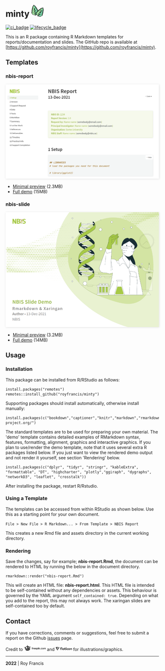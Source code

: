 # minty  <img src="minty.png" style="height:40px;">

[![ci_badge](https://github.com/royfrancis/minty/workflows/build/badge.svg)](https://github.com/royfrancis/minty/actions?workflow=build)  [![lifecycle_badge](https://lifecycle.r-lib.org/articles/figures/lifecycle-experimental.svg)](https://lifecycle.r-lib.org/articles/stages.html#experimental) 

This is an R package containing R Markdown templates for reports/documentation and slides. The GitHub repo is available at  [https://github.com/royfrancis/minty](https://github.com/royfrancis/minty).

## Templates
### nbis-report

<img src="preview-report.png" style="width:600px;box-shadow: 1px 1px 6px #E0E0E0;">

- [Minimal preview](https://royfrancis.github.io/minty/nbis-report.html) (2.3MB)
- [Full demo](https://royfrancis.github.io/minty/nbis-report-demo.html) (15MB)

### nbis-slide

<img src="preview-slide.png" style="width:600px;box-shadow: 1px 1px 6px #E0E0E0;">

- [Minimal preview](https://royfrancis.github.io/minty/nbis-slide.html) (3.2MB)
- [Full demo](https://royfrancis.github.io/minty/nbis-slide-demo.html) (14MB)

## Usage
### Installation  

This package can be installed from R/RStudio as follows:

```
install.packages("remotes")
remotes::install_github("royfrancis/minty")
```

Supporting packages should install automatically, otherwise install manually:

```
install.packages(c("bookdown","captioner","knitr","markdown","rmarkdown","xaringan"),repos="https://cloud.r-project.org/")
```

The standard templates are to be used for preparing your own material. The 'demo' template contains detailed examples of RMarkdown syntax, features, formatting, alignment, graphics and interactive graphics. If you plan to use/render the demo template, note that it uses several extra R packages listed below. If you just want to view the rendered demo output and not render it yourself, see section 'Rendering' below.

```
install.packages(c("dplyr", "tidyr", "stringr", "kableExtra", "formattable", "DT", "highcharter", "plotly","ggiraph", "dygraphs", "networkD3", "leaflet", "crosstalk"))
```

After installing the package, restart R/Rstudio.

### Using a Template  

The templates can be accessed from within RStudio as shown below. Use this as a starting point for your own document.

`File > New File > R Markdown... > From Template > NBIS Report`

This creates a new Rmd file and assets directory in the current working directory.

### Rendering

Save the changes, say for example; **nbis-report.Rmd**, the document can be rendered to HTML by running the below in the document directory.

```
rmarkdown::render("nbis-report.Rmd")
```

This will create an HTML file: **nbis-report.html**. This HTML file is intended to be self-contained without any dependencies or assets. This behaviour is governed by the YAML argument `self_contained: true`. Depending on what you add to the report, this may not always work. The xaringan slides are self-contained too by default.

## Contact

If you have corrections, comments or suggestions, feel free to submit a report on the Github [issues](https://github.com/royfrancis/minty/issues) page.

Credit to <img src="freepik.png" style="height:20px;"> and <img src="flaticon.png" style="height:15px;"> for illustrations/graphics.

---

**2022** | Roy Francis

